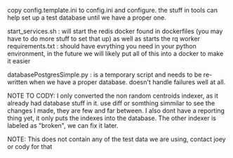 copy config.template.ini to config.ini and configure.
the stuff in tools can help set up a test database until we have a proper one.

start_services.sh : will start the redis docker found in dockerfiles (you may have to do more stuff to set that up) as well as starts the rq worker
requirements.txt  : should have evrything you need in your python environment, in the future we will likely put all of this into a docker to make it easier

databasePostgresSimple.py : is a temporary script and needs to be re-written when we have a proper database. doesn't handle failures well at all.

NOTE TO CODY:
I only converted the non random centroids indexer, as it already had database stuff in it. use diff or somthing simmilar to see the changes I made, they are few and far between. I also dont have a reporting thing yet, it only puts the indexes into the database. The other indexer is labeled as "broken", we can fix it later.

NOTE:
This does not contain any of the test data we are using, contact joey or cody for that